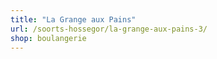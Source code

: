 ```yaml
---
title: "La Grange aux Pains"
url: /soorts-hossegor/la-grange-aux-pains-3/
shop: boulangerie
---
```

